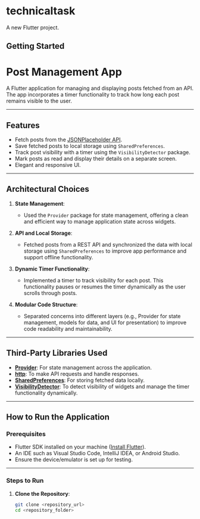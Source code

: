 # technicaltask

A new Flutter project.

## Getting Started

# Post Management App

A Flutter application for managing and displaying posts fetched from an API. The app incorporates a timer functionality to track how long each post remains visible to the user.

---

## Features

- Fetch posts from the [JSONPlaceholder API](https://jsonplaceholder.typicode.com/posts).
- Save fetched posts to local storage using `SharedPreferences`.
- Track post visibility with a timer using the `VisibilityDetector` package.
- Mark posts as read and display their details on a separate screen.
- Elegant and responsive UI.

---

## Architectural Choices

1. **State Management**:
   - Used the `Provider` package for state management, offering a clean and efficient way to manage application state across widgets.

2. **API and Local Storage**:
   - Fetched posts from a REST API and synchronized the data with local storage using `SharedPreferences` to improve app performance and support offline functionality.

3. **Dynamic Timer Functionality**:
   - Implemented a timer to track visibility for each post. This functionality pauses or resumes the timer dynamically as the user scrolls through posts.

4. **Modular Code Structure**:
   - Separated concerns into different layers (e.g., Provider for state management, models for data, and UI for presentation) to improve code readability and maintainability.

---

## Third-Party Libraries Used

- [**Provider**](https://pub.dev/packages/provider): For state management across the application.
- [**http**](https://pub.dev/packages/http): To make API requests and handle responses.
- [**SharedPreferences**](https://pub.dev/packages/shared_preferences): For storing fetched data locally.
- [**VisibilityDetector**](https://pub.dev/packages/visibility_detector): To detect visibility of widgets and manage the timer functionality dynamically.

---

## How to Run the Application

### Prerequisites

- Flutter SDK installed on your machine ([Install Flutter](https://flutter.dev/docs/get-started/install)).
- An IDE such as Visual Studio Code, IntelliJ IDEA, or Android Studio.
- Ensure the device/emulator is set up for testing.

---

### Steps to Run

1. **Clone the Repository**:
   ```bash
   git clone <repository_url>
   cd <repository_folder>

